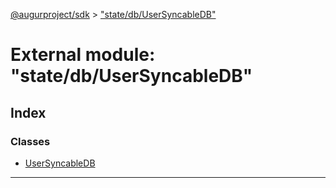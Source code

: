 [@augurproject/sdk](../README.md) > ["state/db/UserSyncableDB"](../modules/_state_db_usersyncabledb_.md)

# External module: "state/db/UserSyncableDB"

## Index

### Classes

* [UserSyncableDB](../classes/_state_db_usersyncabledb_.usersyncabledb.md)

---

